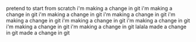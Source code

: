 pretend to start from scratch
i'm making a change in git
i'm making a change in git
i'm making a change in git
i'm making a change in git
i'm making a change in git
i'm making a change in git
i'm making a change in git
i'm making a change in git
i'm making a change in git
lalala
made a change in git
made a change in git
